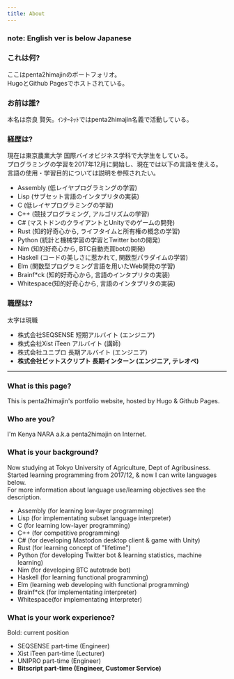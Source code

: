 ```yaml
---
title: About
---
```

### **note: English ver is below Japanese**

### これは何?
ここはpenta2himajinのポートフォリオ。  
HugoとGithub Pagesでホストされている。

### お前は誰?
本名は奈良 賢矢。ｲﾝﾀｰﾈｯﾄではpenta2himajin名義で活動している。

### 経歴は?
現在は東京農業大学 国際バイオビジネス学科で大学生をしている。  
プログラミングの学習を2017年12月に開始し、現在では以下の言語を使える。  
言語の使用・学習目的については説明を参照されたい。
- Assembly  (低レイヤプログラミングの学習)
- Lisp      (サブセット言語のインタプリタの実装)
- C         (低レイヤプログラミングの学習)
- C++       (競技プログラミング, アルゴリズムの学習)
- C#        (マストドンのクライアントとUnityでのゲームの開発)
- Rust      (知的好奇心から, ライフタイムと所有権の概念の学習)
- Python    (統計と機械学習の学習とTwitter botの開発)
- Nim       (知的好奇心から, BTC自動売買botの開発)
- Haskell   (コードの美しさに惹かれて, 関数型パラダイムの学習)
- Elm       (関数型プログラミング言語を用いたWeb開発の学習)
- Brainf*ck (知的好奇心から, 言語のインタプリタの実装)
- Whitespace(知的好奇心から, 言語のインタプリタの実装)

### 職歴は?
太字は現職
- 株式会社SEQSENSE  短期アルバイト          (エンジニア)
- 株式会社Xist  iTeen   アルバイト          (講師)
- 株式会社ユニプロ  長期アルバイト          (エンジニア)
- **株式会社ビットスクリプト  長期インターン  (エンジニア, テレオペ)**

- - -
### What is this page?
This is penta2himajin's portfolio website, hosted by Hugo & Github Pages.  

### Who are you?
I'm Kenya NARA a.k.a penta2himajin on Internet.  

### What is your background?
Now studying at Tokyo University of Agriculture, Dept of Agribusiness.  
Started learning programming from 2017/12, & now I can write languages below.  
For more information about language use/learning objectives see the description.  
- Assembly  (for learning low-layer programming)
- Lisp      (for implementating subset language interpreter)
- C         (for learning low-layer programming)
- C++       (for competitive programming)
- C#        (for developing Mastodon desktop client & game with Unity)
- Rust      (for learning concept of "lifetime")
- Python    (for developing Twitter bot & learning statistics, machine learning)
- Nim       (for developing BTC autotrade bot)
- Haskell   (for learning functional programming)
- Elm       (learning web developing with functional programming)
- Brainf*ck (for implementating interpreter)
- Whitespace(for implementating interpreter)

### What is your work experience?
Bold: current position
- SEQSENSE  part-time       (Engineer)
- Xist  iTeen   part-time   (Lecturer)
- UNIPRO part-time          (Engineer)
- **Bitscript part-time       (Engineer, Customer Service)**